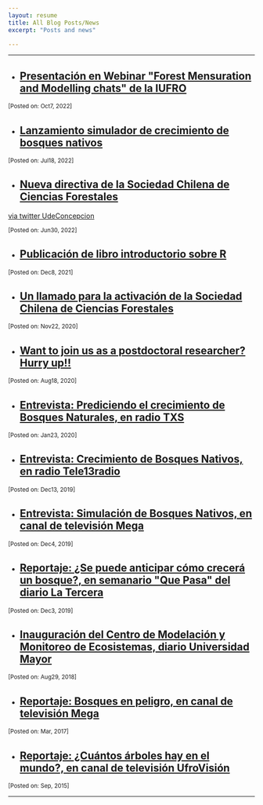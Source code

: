 ```yaml
---
layout: resume
title: All Blog Posts/News
excerpt: "Posts and news"

---
```


<style>H1{color:DarkRed;}</style>
<style>H2{color:Red;}</style>

--------

* ## [Presentación en Webinar "Forest Mensuration and Modelling chats" de la IUFRO](/news/2022-09-28talkIufro.md)
<sub>                                                                 [Posted on: Oct7, 2022]</sub>

* ## [Lanzamiento simulador de crecimiento de bosques nativos](/news/lanzaPellin.html) 
<sub>                                               [Posted on: Jul18, 2022]</sub>


* ## [Nueva directiva de la Sociedad Chilena de Ciencias Forestales](https://twitter.com/IForestalUChile/status/1542551272867483651?s=20&t=He6Y7SjaECo9q1EbNXZ92g)

[via twitter UdeConcepcion](https://twitter.com/forestalesudec/status/1542595333536026624?s=20&t=KL_jARewK_fDG2QFZrP4WA)

<sub>                                                                 [Posted on: Jun30, 2022]</sub>


* ## [Publicación de libro introductorio sobre R](/news/2021-12-06lanzaLibroR.md) 
<sub>                                               [Posted on: Dec8, 2021]</sub>


* ## [Un llamado para la activación de la Sociedad Chilena de Ciencias Forestales](/news/2020-11-22paperSocifor.md) 
<sub>                                               [Posted on: Nov22, 2020]</sub>


* ## [Want to join us as a postdoctoral researcher? Hurry up!!](/news/2020-08-18-postDoc.md) 
<sub>                                                                 [Posted on: Aug18, 2020]</sub>


* ## [Entrevista: Prediciendo el crecimiento de Bosques Naturales, en radio TXS](/news/2020-01-23txsRadio.md)
<sub>                                                                 [Posted on: Jan23, 2020]</sub>

* ## [Entrevista: Crecimiento de Bosques Nativos, en radio Tele13radio](/news/2019-12-13tele13radio.md)
<sub>                                                                 [Posted on: Dec13, 2019]</sub>

* ## [Entrevista: Simulación de Bosques Nativos, en canal de televisión Mega](/news/2019-12-4megaSimBnativo.md)
<sub>                                                                 [Posted on: Dec4, 2019]</sub>

* ## [Reportaje: ¿Se puede anticipar cómo crecerá un bosque?, en semanario "Que Pasa" del diario La Tercera](https://www.latercera.com/que-pasa/noticia/se-puede-anticipar-como-crecera-un-bosque/917695/)
<sub>                                                                 [Posted on: Dec3, 2019]</sub>

* ## [Inauguración del Centro de Modelación y Monitoreo de Ecosistemas, diario Universidad Mayor](/news/inauguraCEM.html)
<sub>                                                                 [Posted on: Aug29, 2018]</sub>

* ## [Reportaje: Bosques en peligro, en canal de televisión Mega](/news/2017-03-10-mega.md)
<sub>                                                                 [Posted on: Mar, 2017]</sub>

* ## [Reportaje: ¿Cuántos árboles hay en el mundo?, en canal de televisión UfroVisión](/news/2015-09-17arbolesMundo.md)
<sub>                                                                 [Posted on: Sep, 2015]</sub>

---
